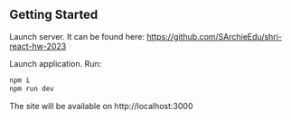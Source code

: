 ## Getting Started

Launch server. It can be found here: https://github.com/SArchieEdu/shri-react-hw-2023

Launch application. Run:

```bash
npm i
npm run dev
```
The site will be available on http://localhost:3000